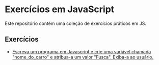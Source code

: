 # Exercícios em JavaScript

Este repositório contém uma coleção de exercícios práticos em JS.

## Exercícios
- [Escreva um programa em Javascript e crie uma variável chamada "nome_do_carro" e atribua-a um valor "Fusca". Exiba-a ao usuário.](Exercicio1.html)
